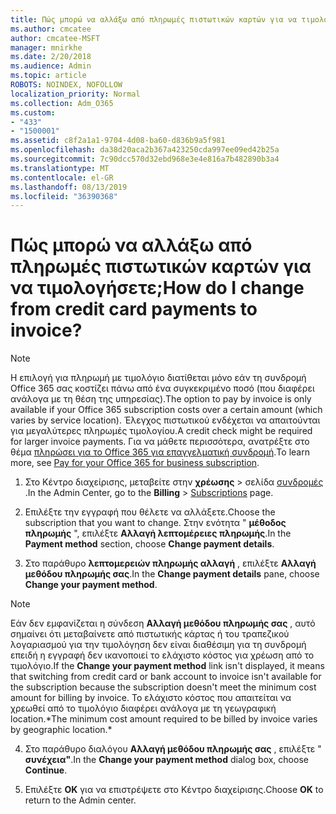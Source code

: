 ```yaml
---
title: Πώς μπορώ να αλλάξω από πληρωμές πιστωτικών καρτών για να τιμολογήσετε;
ms.author: cmcatee
author: cmcatee-MSFT
manager: mnirkhe
ms.date: 2/20/2018
ms.audience: Admin
ms.topic: article
ROBOTS: NOINDEX, NOFOLLOW
localization_priority: Normal
ms.collection: Adm_O365
ms.custom:
- "433"
- "1500001"
ms.assetid: c8f2a1a1-9704-4d08-ba60-d836b9a5f981
ms.openlocfilehash: da38d20aca2b367a423250cda997ee09ed42b25a
ms.sourcegitcommit: 7c90dcc570d32ebd968e3e4e816a7b482890b3a4
ms.translationtype: MT
ms.contentlocale: el-GR
ms.lasthandoff: 08/13/2019
ms.locfileid: "36390368"
---
```

# <a name="how-do-i-change-from-credit-card-payments-to-invoice"></a><span data-ttu-id="cd2d0-102">Πώς μπορώ να αλλάξω από πληρωμές πιστωτικών καρτών για να τιμολογήσετε;</span><span class="sxs-lookup"><span data-stu-id="cd2d0-102">How do I change from credit card payments to invoice?</span></span>

> [!NOTE]
> <span data-ttu-id="cd2d0-103">Η επιλογή για πληρωμή με τιμολόγιο διατίθεται μόνο εάν τη συνδρομή Office 365 σας κοστίζει πάνω από ένα συγκεκριμένο ποσό (που διαφέρει ανάλογα με τη θέση της υπηρεσίας).</span><span class="sxs-lookup"><span data-stu-id="cd2d0-103">The option to pay by invoice is only available if your Office 365 subscription costs over a certain amount (which varies by service location).</span></span> <span data-ttu-id="cd2d0-104">Έλεγχος πιστωτικού ενδέχεται να απαιτούνται για μεγαλύτερες πληρωμές τιμολογίου.</span><span class="sxs-lookup"><span data-stu-id="cd2d0-104">A credit check might be required for larger invoice payments.</span></span> <span data-ttu-id="cd2d0-105">Για να μάθετε περισσότερα, ανατρέξτε στο θέμα [πληρώσει για το Office 365 για επαγγελματική συνδρομή](https://docs.microsoft.com/en-us/office365/admin/subscriptions-and-billing/pay-for-your-subscription).</span><span class="sxs-lookup"><span data-stu-id="cd2d0-105">To learn more, see [Pay for your Office 365 for business subscription](https://docs.microsoft.com/en-us/office365/admin/subscriptions-and-billing/pay-for-your-subscription).</span></span>
  
1. <span data-ttu-id="cd2d0-106">Στο Κέντρο διαχείρισης, μεταβείτε στην **χρέωσης** \> σελίδα [συνδρομές](https://go.microsoft.com/fwlink/p/?linkid=842054) .</span><span class="sxs-lookup"><span data-stu-id="cd2d0-106">In the Admin Center, go to the **Billing** \> [Subscriptions](https://go.microsoft.com/fwlink/p/?linkid=842054) page.</span></span>

2. <span data-ttu-id="cd2d0-107">Επιλέξτε την εγγραφή που θέλετε να αλλάξετε.</span><span class="sxs-lookup"><span data-stu-id="cd2d0-107">Choose the subscription that you want to change.</span></span> <span data-ttu-id="cd2d0-108">Στην ενότητα " **μέθοδος πληρωμής** ", επιλέξτε **Αλλαγή λεπτομέρειες πληρωμής**.</span><span class="sxs-lookup"><span data-stu-id="cd2d0-108">In the **Payment method** section, choose **Change payment details**.</span></span>

3. <span data-ttu-id="cd2d0-109">Στο παράθυρο **λεπτομερειών πληρωμής αλλαγή** , επιλέξτε **Αλλαγή μεθόδου πληρωμής σας**.</span><span class="sxs-lookup"><span data-stu-id="cd2d0-109">In the **Change payment details** pane, choose **Change your payment method**.</span></span>

> [!NOTE]
> <span data-ttu-id="cd2d0-110">Εάν δεν εμφανίζεται η σύνδεση **Αλλαγή μεθόδου πληρωμής σας** , αυτό σημαίνει ότι μεταβαίνετε από πιστωτικής κάρτας ή του τραπεζικού λογαριασμού για την τιμολόγηση δεν είναι διαθέσιμη για τη συνδρομή επειδή η εγγραφή δεν ικανοποιεί το ελάχιστο κόστος για χρέωση από το τιμολόγιο.</span><span class="sxs-lookup"><span data-stu-id="cd2d0-110">If the **Change your payment method** link isn't displayed, it means that switching from credit card or bank account to invoice isn't available for the subscription because the subscription doesn't meet the minimum cost amount for billing by invoice.</span></span> <span data-ttu-id="cd2d0-111">Το ελάχιστο κόστος που απαιτείται να χρεωθεί από το τιμολόγιο διαφέρει ανάλογα με τη γεωγραφική location.\*</span><span class="sxs-lookup"><span data-stu-id="cd2d0-111">The minimum cost amount required to be billed by invoice varies by geographic location.\*</span></span>
  
4. <span data-ttu-id="cd2d0-112">Στο παράθυρο διαλόγου **Αλλαγή μεθόδου πληρωμής σας** , επιλέξτε " **συνέχεια"**.</span><span class="sxs-lookup"><span data-stu-id="cd2d0-112">In the **Change your payment method** dialog box, choose **Continue**.</span></span>

5. <span data-ttu-id="cd2d0-113">Επιλέξτε **OK** για να επιστρέψετε στο Κέντρο διαχείρισης.</span><span class="sxs-lookup"><span data-stu-id="cd2d0-113">Choose **OK** to return to the Admin center.</span></span>